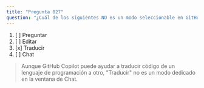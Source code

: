 ```yaml
---
title: "Pregunta 027"
question: "¿Cuál de los siguientes NO es un modo seleccionable en GitHub Copilot Chat?"
---
```


1. [ ] Preguntar
1. [ ] Editar
1. [x] Traducir
1. [ ] Chat
> Aunque GitHub Copilot puede ayudar a traducir código de un lenguaje de programación a otro, "Traducir" no es un modo dedicado en la ventana de Chat.
